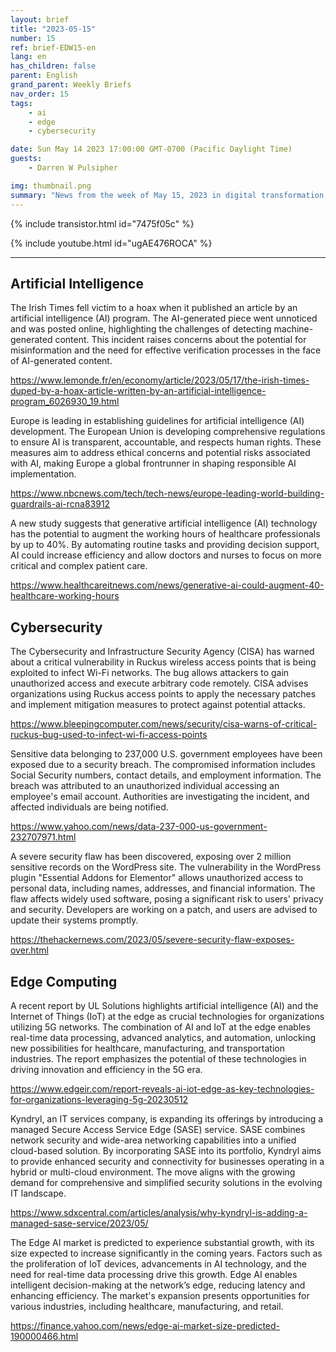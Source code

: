 ```yaml
---
layout: brief
title: "2023-05-15"
number: 15
ref: brief-EDW15-en
lang: en
has_children: false
parent: English
grand_parent: Weekly Briefs
nav_order: 15
tags:
    - ai
    - edge
    - cybersecurity

date: Sun May 14 2023 17:00:00 GMT-0700 (Pacific Daylight Time)
guests:
    - Darren W Pulsipher

img: thumbnail.png
summary: "News from the week of May 15, 2023 in digital transformation including stories from Edge Computing, Cybersecurity, and Artificial Intelligence."
---
```


{% include transistor.html id="7475f05c" %}



{% include youtube.html id="ugAE476ROCA" %}

---

## Artificial Intelligence

The Irish Times fell victim to a hoax when it published an article by an artificial intelligence (AI) program. The AI-generated piece went unnoticed and was posted online, highlighting the challenges of detecting machine-generated content. This incident raises concerns about the potential for misinformation and the need for effective verification processes in the face of AI-generated content.

[https://www.lemonde.fr/en/economy/article/2023/05/17/the-irish-times-duped-by-a-hoax-article-written-by-an-artificial-intelligence-program_6026930_19.html](https://www.lemonde.fr/en/economy/article/2023/05/17/the-irish-times-duped-by-a-hoax-article-written-by-an-artificial-intelligence-program_6026930_19.html)

Europe is leading in establishing guidelines for artificial intelligence (AI) development. The European Union is developing comprehensive regulations to ensure AI is transparent, accountable, and respects human rights. These measures aim to address ethical concerns and potential risks associated with AI, making Europe a global frontrunner in shaping responsible AI implementation.

[https://www.nbcnews.com/tech/tech-news/europe-leading-world-building-guardrails-ai-rcna83912](https://www.nbcnews.com/tech/tech-news/europe-leading-world-building-guardrails-ai-rcna83912)

A new study suggests that generative artificial intelligence (AI) technology has the potential to augment the working hours of healthcare professionals by up to 40%. By automating routine tasks and providing decision support, AI could increase efficiency and allow doctors and nurses to focus on more critical and complex patient care.

[https://www.healthcareitnews.com/news/generative-ai-could-augment-40-healthcare-working-hours](https://www.healthcareitnews.com/news/generative-ai-could-augment-40-healthcare-working-hours)

## Cybersecurity

The Cybersecurity and Infrastructure Security Agency (CISA) has warned about a critical vulnerability in Ruckus wireless access points that is being exploited to infect Wi-Fi networks. The bug allows attackers to gain unauthorized access and execute arbitrary code remotely. CISA advises organizations using Ruckus access points to apply the necessary patches and implement mitigation measures to protect against potential attacks.

[https://www.bleepingcomputer.com/news/security/cisa-warns-of-critical-ruckus-bug-used-to-infect-wi-fi-access-points](https://www.bleepingcomputer.com/news/security/cisa-warns-of-critical-ruckus-bug-used-to-infect-wi-fi-access-points)

Sensitive data belonging to 237,000 U.S. government employees have been exposed due to a security breach. The compromised information includes Social Security numbers, contact details, and employment information. The breach was attributed to an unauthorized individual accessing an employee's email account. Authorities are investigating the incident, and affected individuals are being notified.

[https://www.yahoo.com/news/data-237-000-us-government-232707971.html](https://www.yahoo.com/news/data-237-000-us-government-232707971.html)

A severe security flaw has been discovered, exposing over 2 million sensitive records on the WordPress site. The vulnerability in the WordPress plugin "Essential Addons for Elementor" allows unauthorized access to personal data, including names, addresses, and financial information. The flaw affects widely used software, posing a significant risk to users' privacy and security. Developers are working on a patch, and users are advised to update their systems promptly.

[https://thehackernews.com/2023/05/severe-security-flaw-exposes-over.html](https://thehackernews.com/2023/05/severe-security-flaw-exposes-over.html)

## Edge Computing

A recent report by UL Solutions highlights artificial intelligence (AI) and the Internet of Things (IoT) at the edge as crucial technologies for organizations utilizing 5G networks. The combination of AI and IoT at the edge enables real-time data processing, advanced analytics, and automation, unlocking new possibilities for healthcare, manufacturing, and transportation industries. The report emphasizes the potential of these technologies in driving innovation and efficiency in the 5G era.

[https://www.edgeir.com/report-reveals-ai-iot-edge-as-key-technologies-for-organizations-leveraging-5g-20230512](https://www.edgeir.com/report-reveals-ai-iot-edge-as-key-technologies-for-organizations-leveraging-5g-20230512)

Kyndryl, an IT services company, is expanding its offerings by introducing a managed Secure Access Service Edge (SASE) service. SASE combines network security and wide-area networking capabilities into a unified cloud-based solution. By incorporating SASE into its portfolio, Kyndryl aims to provide enhanced security and connectivity for businesses operating in a hybrid or multi-cloud environment. The move aligns with the growing demand for comprehensive and simplified security solutions in the evolving IT landscape.

[https://www.sdxcentral.com/articles/analysis/why-kyndryl-is-adding-a-managed-sase-service/2023/05/](https://www.sdxcentral.com/articles/analysis/why-kyndryl-is-adding-a-managed-sase-service/2023/05/)

The Edge AI market is predicted to experience substantial growth, with its size expected to increase significantly in the coming years. Factors such as the proliferation of IoT devices, advancements in AI technology, and the need for real-time data processing drive this growth. Edge AI enables intelligent decision-making at the network’s edge, reducing latency and enhancing efficiency. The market's expansion presents opportunities for various industries, including healthcare, manufacturing, and retail.

[https://finance.yahoo.com/news/edge-ai-market-size-predicted-190000466.html](https://finance.yahoo.com/news/edge-ai-market-size-predicted-190000466.html)


